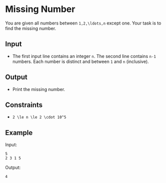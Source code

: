 # Missing Number 

You are given all numbers between ```1,2,\ldots,n``` except one. Your task is to find the missing number.
## Input
- The first input line contains an integer ```n```.
The second line contains ```n-1``` numbers. Each number is distinct and between ```1``` and ```n``` (inclusive).
## Output
- Print the missing number.
## Constraints

- ```2 \le n \le 2 \cdot 10^5```

## Example
Input:
```
5
2 3 1 5
```

Output:
```
4
```
